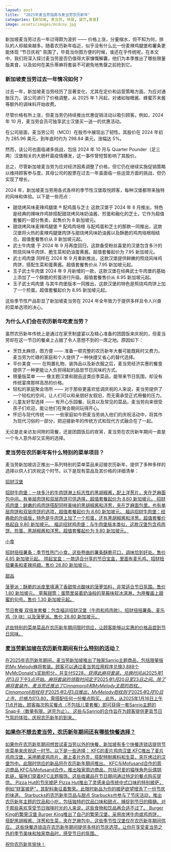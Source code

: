 ```yaml
---
layout: post
title:  "2025年麦当劳指南与麦当劳农历新年"
categories: [新加坡, 麦当劳, 快餐, 餐厅,美食]
image: assets/images/mcdcny.jpg
---
```


新加坡麦当劳过去一年过得颇为波折 —— 价格上涨，分量缩水，但不知为何，排队的人却越来越多。随着农历新年临近，似乎没有什么比一份麦辣鸡腿堡和薯条更能体现 “节日庆祝” 氛围了，毕竟当你图方便的时候，谁还在乎传统呢。在本文中，我们将深入探讨麦当劳是否仍值得大家慷慨解囊，他们为本季推出了哪些限量版美食，以及如何在美乐蒂麻将套装不可避免地售罄之前抢到它。

### 新加坡麦当劳过去一年情况如何？

过去一年，新加坡麦当劳经历了显著变化，尤其在定价和运营策略方面。为应对通胀压力，该公司进行了价格调整，从 2025 年 1 月起，对诸如咖喱酱、蜂蜜芥末酱等额外的调味料开始收费。

尽管价格有所上涨，但麦当劳仍持续推出优惠促销活动以吸引顾客。例如，2024 年 10 月，麦当劳会员可独享武士汉堡买一送一的优惠活动。

在公司层面，麦当劳公司（MCD）在股市中展现出了韧性。其股价在 2024 年初为 285.96 美元，到年底时约为 298.84 美元，涨幅达 5%。

然而，该公司也面临诸多挑战，包括 2024 年 10 月与 Quarter Pounder（足三两）汉堡相关的大肠杆菌疫情爆发，这一事件曾短暂影响了其股价。

总之，尽管新加坡麦当劳为应对经济因素调整了价格，但它仍在继续实施促销策略以维持顾客参与度。其母公司的股票在过去一年虽面临一些运营方面的挑战，但仍实现了增长。

2024 年，新加坡麦当劳用各式各样的季节性汉堡取悦顾客，每种汉堡都带来独特的风味和体验。以下是一些亮点：
+ 甜烧烤风味麦辣鸡腿堡 ® 配鸡蛋与芝士
这款汉堡于 2024 年 8 月推出，特色是经典的辣味炸鸡排搭配甜烧烤风味奶油酱、煎蛋和融化的芝士。它作为超值套餐的一部分售卖，起售价为 8 新加坡元。
+ 甜烧烤风味麦辣鸡腿堡 ® 配鸡肉培根
与配鸡蛋和芝士的那款一同推出，这款汉堡将火热的麦辣鸡腿堡肉饼与甜烧烤风味奶油酱以及酥脆的鸡肉培根相结合。超值套餐售价从 8 新加坡元起。
+ 武士牛肉堡
于 2024 年 9 月再度回归，这款备受粉丝喜爱的汉堡包含多汁的照烧风味牛肉饼、脆生菜和奶油蛋黄酱。超值套餐起价为 7.95 新加坡元。
+ 武士鸡肉堡
同样在 2024 年 9 月重新推出，这款汉堡提供鲜嫩的照烧风味鸡肉饼，搭配生菜和蛋黄酱。超值套餐售价从 7.95 新加坡元起。
+ 玉子武士牛肉堡
2024 年 9 月新增的一款，这款汉堡在经典武士牛肉堡的基础上添加了一个酥脆的煎蛋进行升级。超值套餐售价从 8.95 新加坡元起。
+ 玉子武士鸡肉堡
与其牛肉堡版本一同推出，这款汉堡的特色是照烧鸡肉饼上加了一个煎蛋。超值套餐起价为 8.95 新加坡元起。

这些季节性产品彰显了新加坡麦当劳在 2024 年全年致力于提供多样且令人兴奋的菜单选项的决心。

### 为什么人们会在农历新年吃麦当劳？

虽然农历新年传统上是通过在家烹制盛宴以及精心准备的团圆饭来庆祝的，但麦当劳却在这一节日的餐桌上占据了令人意想不到的一席之地。原因如下：
+ 烹饪太麻烦，图方便 —— 准备一顿完整的农历新年大餐可能既耗时又费力。麦当劳为忙碌的家庭和个人提供了一种快捷又省心的替代选择。
+ 平价美食 —— 在购置礼物、装饰品以及新衣服之后，麦当劳经济实惠的餐食提供了一种更能让人负担得起的品尝节日风味的方式。
+ 限量版菜单 —— 像主题汉堡和甜品这类应季菜品，能带来节日氛围，却没有传统宴席那样高昂的价格。
+ 轻松的家庭聚会场所 —— 对于那些更喜欢低调庆祝的人来说，麦当劳提供了一个轻松的空间，让人们可以和亲朋好友叙旧，而无需承受正式用餐的压力。
+ 儿童友好型选择 —— 有开心乐园餐、玩具以及常见的菜品，麦当劳向来很受孩子们欢迎，能让他们在聚会期间玩得开心。
+ 怀旧与现代传统 —— 一些家庭如今把麦当劳纳入他们的庆祝活动中，将其作为现代习俗的一部分，把迎接新年的传统方式和现代方式融合在了一起。

无论是走亲访友间隙的简餐，还是团圆饭后的夜宵，麦当劳在农历新年期间一直是一个令人意外却又实用的选择。

### 麦当劳在农历新年有什么特别的菜单项目？

麦当劳新加坡店正推出一系列特别的菜单菜品来迎接农历新年，提供了多种多样的选择以供人们庆祝这个时节。以下是现有菜品及其价格的详细清单：

<u>招财汉堡<u>

招财牛肉堡：一块多汁的牛肉饼淋上标志性的黑胡椒酱，配上洋葱片，夹在芝麻面包中间。有单层肉饼和双层肉饼可供选择，超值套餐起价为 8.60 新加坡元。
招财鸡肉堡：鲜嫩的鸡肉饼搭配同样美味的黑胡椒酱和洋葱，夹在芝麻面包里。也有单层肉饼和双层肉饼的选项，超值套餐起价为 8.60 新加坡元。
福运招财牛肉堡：经典款的升级版，特色是牛肉饼上加了一个煎蛋，还有黑胡椒酱和洋葱。超值套餐价格起自 9.80 新加坡元。
福运招财鸡肉堡：与牛肉堡版本类似，这款汉堡包含鸡肉饼、煎蛋、黑胡椒酱和洋葱。超值套餐起价为 9.80 新加坡元。

<u>小食<u>

招财扭扭薯条：季节性热门小食，这些卷曲的薯条酥脆可口，调味恰到好处。售价 4.85 新加坡元起。
捞起宝盒：一款适合分享的节日宝盒，里面有麦乐鸡、招财扭扭薯条和麦辣鸡翅。售价 28.80 新加坡元。

<u>甜品<u>

菠萝派：酥脆的派皮里填满了香甜带点酸味的菠萝馅料，非常适合节日氛围。售价 1.80 新加坡元。
草莓甜筒：蛋筒里装着奶油般的草莓味软冰淇淋，为用餐画上甜蜜的句号。售价 1.30 新加坡元起。

<u>节日套餐<u>
双倍发套餐：包含福运招财汉堡（牛肉和鸡肉款）、招财扭扭薯条、麦乐鸡（9 块）以及菠萝派。售价 28.80 新加坡元。

这些特别的菜单菜品在农历新年期间限时供应，让顾客能够以实惠的价格品尝到节日风味。

### 麦当劳新加坡在农历新年期间有什么特别的活动？

在2025年农历新年期间，麦当劳新加坡推出了独家Sanrio主题商品，包括限量版的My Melody麻将套装。顾客可以通过麦当劳应用程序兑换3,888个MyMcDonald's奖励积分，并支付S$228，获得此麻将套装，兑换时间从2025年1月13日下午3点开始。麻将套装的领取时间定于2025年1月20日至23日之间。 除了麻将套装外，麦当劳还推出了Cinnamoroll和My Melody主题的抱枕。Cinnamoroll抱枕将于2025年2月3日推出，My Melody抱枕则于2025年2月10日上市，价格为S$13.80，需搭配任何一份餐点购买。 此外，从2025年1月16日上午11点开始，顾客每次购买餐点（不包括儿童套餐）即可获得一套Sanrio主题的Snap卡（数量有限，送完为止）。 这些与Sanrio的合作旨在为顾客提供更具节日气氛的体验，庆祝农历新年的到来。

### 如果你不想去麦当劳，农历新年期间还有哪些快餐选择？

如果你在农历新年期间想尝试麦当劳以外的快餐，新加坡有多个快餐连锁店提供节庆菜单来庆祝这一时节。以下是一些选择： KFC的麦片鸡肉汉堡 KFC推出了麦片鸡肉汉堡，采用脆皮鸡肉片，裹上麦片外壳，搭配特制酱料和生菜，夹在烤过的汉堡包中。此限时供应的新品将在农历新年期间推出。 KFC与Mofusand合作的周边商品 KFC与Mofusand合作，推出独家周边商品，包括可爱的猫咪角色玩偶钥匙链，猫咪们穿着KFC主题服饰。这些收藏品在节日期间通过特定的餐点购买提供。 Pizza Hut的节庆披萨 Pizza Hut推出了灵感来自传统中式口味的特别披萨，例如“财富披萨”，其配料象征着繁荣。此限时新品为你的披萨欲望增添了一份节庆的味道。 Starbucks的农历新年饮品与甜点 Starbucks也参与了节庆活动，推出农历新年主题的饮品和小吃，包括独特的饮品口味和甜点，捕捉到节日的精髓。对于那些喜欢享受节日咖啡时光的人来说，这些食物和饮品再合适不过了。 Burger King的繁荣汉堡 Burger King推出了自己的繁荣汉堡，采用炭烤牛肉或鸡肉饼，搭配黑胡椒酱、洋葱和生菜，夹在芝麻包中。这些季节性汉堡仅在农历新年期间供应。 这些快餐连锁店在农历新年期间提供多样的节庆选项，让你在享受麦当劳之外的季节美味和独家商品时，感受节日的氛围。

祝你农历新年愉快！